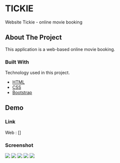 # TICKIE

Website Tickie - online movie booking

<!-- ABOUT THE PROJECT -->

## About The Project

This application is a web-based online movie booking.

### Built With

Technology used in this project.
- [HTML](https://www.w3schools.com/html/)
- [CSS](https://www.w3schools.com/css/)
- [Bootstrap](https://getbootstrap.com)

<!-- DEMO -->

## Demo

### Link

Web : []

### Screenshot

<div >
    <img src="assets/img/preview/sign-in">
    <img src="assets/img/preview/home">
    <img src="assets/img/preview/movie-details">
    <img src="assets/img/preview/order">
    <img src="assets/img/preview/payment">
</div>
